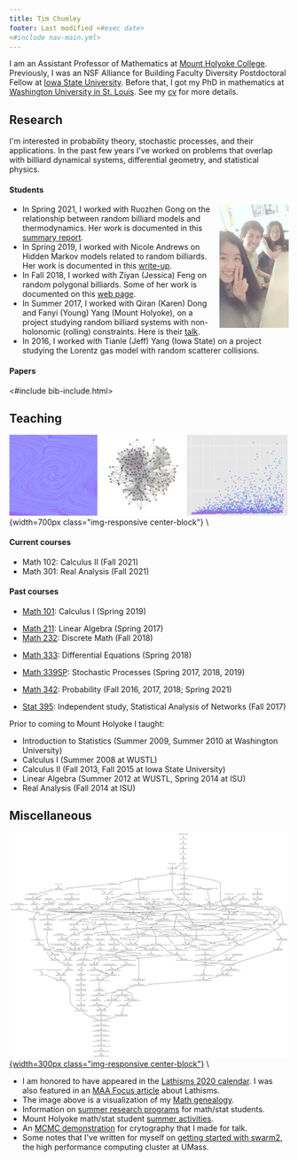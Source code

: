 ```yaml
---
title: Tim Chumley
footer: Last modified <#exec date>
<#include nav-main.yml>
---
```


I am an Assistant Professor of Mathematics at [Mount Holyoke College][MHC].  Previously, I was an NSF Alliance for Building Faculty Diversity Postdoctoral Fellow at [Iowa State University][ISU].  Before that, I got my PhD in mathematics at [Washington University in St. Louis][WU]. See my [cv][] for more details.


## Research


I'm interested in probability theory, stochastic processes, and their applications.  In the past few years I've worked on problems that overlap with billiard dynamical systems, differential geometry, and statistical physics.    


#### Students

<img style="float: right;" src="assets/img/karen-young-me.jpg" width=125px class="img-responsive">

-	In Spring 2021, I worked with Ruozhen Gong on the relationship between
random billiard models and thermodynamics. Her work is documented in this
[summary report][Ruozhen Gong].
-	In Spring 2019, I worked with Nicole Andrews on Hidden Markov models related to random billiards. Her work is documented in this [write-up][Nicole Andrews].
-	In Fall 2018, I worked with Ziyan (Jessica) Feng on random polygonal billiards. Some of her work is documented on this [web page][Jessica Feng web].
-	In Summer 2017, I worked with Qiran (Karen) Dong and Fanyi (Young) Yang (Mount Holyoke), on a project studying random billiard systems with non-holonomic (rolling) constraints.  Here is their [talk][Karen Young talk]. 
-	In 2016, I worked with Tianle (Jeff) Yang (Iowa State) on a project studying the Lorentz gas model with random scatterer collisions.

#### Papers

<#include bib-include.html>   

## Teaching

![](assets/img/courses.png){width=700px class="img-responsive center-block"} \

#### Current courses

- Math 102: Calculus II (Fall 2021)
- Math 301: Real Analysis (Fall 2021)

#### Past courses


- [Math 101][]: Calculus I (Spring 2019)
<!-- 
- [Math 102][]: Calculus II (Fall 2016)
 -->
- [Math 211][]: Linear Algebra (Spring 2017)
- [Math 232][]: Discrete Math (Fall 2018)
<!-- 
- [Math 301][]: Real Analysis (Fall 2020)
 -->
- [Math 333][]: Differential Equations (Spring 2018)
- [Math 339SP][]: Stochastic Processes (Spring 2017, 2018, 2019)
- [Math 342][]: Probability (Fall 2016, 2017, 2018; Spring 2021)

- [Stat 395][]: Independent study, Statistical Analysis of Networks (Fall 2017)

Prior to coming to Mount Holyoke I taught:

- Introduction to Statistics (Summer 2009, Summer 2010 at Washington University)
- Calculus I (Summer 2008 at WUSTL)
- Calculus II (Fall 2013, Fall 2015 at Iowa State University)
- Linear Algebra (Summer 2012 at WUSTL, Spring 2014 at ISU)
- Real Analysis (Fall 2014 at ISU)  

## Miscellaneous 

[![](assets/img/chumley.png){width=300px class="img-responsive center-block"}](assets/img/chumley.png) \

-	I am honored to have appeared in the [Lathisms 2020 calendar][]. I was also featured in an [MAA Focus article](http://digitaleditions.walsworthprintgroup.com/publication/?m=7656&i=677122&p=46) about Lathisms.
-	The image above is a visualization of my [Math genealogy][].
-	Information on [summer research programs][] for math/stat students.
-	Mount Holyoke math/stat student [summer activities][].
-	An [MCMC demonstration](https://tchumley.shinyapps.io/cryptography/) for crytography that I made for talk.
-	Some notes that I've written for myself on [getting started with swarm2][], the high performance computing cluster at UMass.


[MHC]: https://www.mtholyoke.edu/acad/math
[Alliance]: https://www.math.ncsu.edu/alliance/
[ISU]: https://math.iastate.edu
[WU]: https://math.wustl.edu
[cv]: assets/pdf/cv.pdf
[Math 101]: m101/
[Math 102]: m102f16/
[Math 211]: m211/
[Math 232]: m232/
[Math 301]: m301/
[Math 333]: m333/
[Math 339SP]: m339/
[Math 342]: m342/
[Stat 395]: s395/
[Math genealogy]: https://www.genealogy.math.ndsu.nodak.edu/id.php?id=200961
[summer research programs]: misc/programs
[summer activities]: misc/summer-activities
[Ruozhen Gong]: assets/pdf/Independent_Study_Report_RuozhenGong.pdf
[Nicole Andrews]: assets/pdf/Nicole_Random_Billiards.pdf
[Jessica Feng web]: https://sites.google.com/mtholyoke.edu/tim-jessica-18-fall/
[Karen Young talk]: assets/pdf/karen-young-talk.pdf
[getting started with swarm2]: https://www.mtholyoke.edu/~tchumley/misc/swarm2/
[Lathisms 2020 calendar]: https://www.lathisms.org/calendar-2020/tim-chumley

